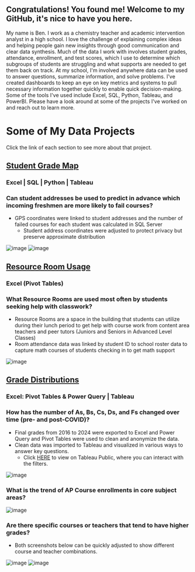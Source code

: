 ## Congratulations! You found me! Welcome to my GitHub, it's nice to have you here.

My name is Ben. I work as a chemistry teacher and academic intervention analyst in a high school. I love the challenge of explaining complex ideas and helping people gain new insights through good communication and clear data synthesis.
Much of the data I work with involves student grades, attendance, enrollment, and test scores, which I use to determine which subgroups of students are struggling and what supports are needed to get them back on track. At my school, 
I'm involved anywhere data can be used to answer questions, summarize information, and solve problems. I've created dashboards to keep an eye 
on key metrics and systems to pull necessary information together quickly to enable quick decision-making. Some of the tools I've used include Excel, SQL, Python, Tableau, and PowerBI. Please have a look around at some of the projects 
I've worked on and reach out to learn more.

# Some of My Data Projects
Click the link of each section to see more about that project.

## [Student Grade Map](https://github.com/byergs/Student-Grade-Map-Project)

### Excel | SQL | Python | Tableau

### Can student addresses be used to predict in advance which incoming freshmen are more likely to fail courses?

 - GPS coordinates were linked to student addresses and the number of failed courses for each student was calculated in SQL Server
     * Student address coordinates were adjusted to protect privacy but preserve approximate distribution

![image](https://github.com/user-attachments/assets/1eade7ec-39f1-4589-bdae-e2a8d703d187) ![image](https://github.com/user-attachments/assets/a149741b-94ef-4f40-ae39-fcb54951a16b)

## [Resource Room Usage](https://github.com/byergs/Resource-Room-Usage.git)

### Excel (Pivot Tables)

### What Resource Rooms are used most often by students seeking help with classwork?

- Resource Rooms are a space in the building that students can utilize during their lunch period to get help with course work from content area teachers and peer tutors (Juniors and Seniors in Advanced Level Classes)
- Room attendance data was linked by student ID to school roster data to capture math courses of students checking in to get math support
  
![image](https://github.com/user-attachments/assets/d20c3240-aa60-44fb-9a9c-7fd9535e566e)	

## [Grade Distributions](https://github.com/byergs/Resource-Room-Usage.git)

### Excel: Pivot Tables & Power Query | Tableau

### How has the number of As, Bs, Cs, Ds, and Fs changed over time (pre- and post-COVID)?

- Final grades from 2016 to 2024 were exported to Excel and Power Query and Pivot Tables were used to clean and anonymize the data.
- Clean data was imported to Tableau and visualized in various ways to answer key questions.
   - Click [HERE](https://public.tableau.com/views/GradeDistributionbyCourse_17247252963980/Dashboard2?:language=en-US&publish=yes&:sid=&:redirect=auth&:display_count=n&:origin=viz_share_link) to view on Tableau Public, where you can interact with the filters.
  
![image](https://github.com/user-attachments/assets/5a456d19-a13e-417a-9135-1b90f5f834bb)

### What is the trend of AP Course enrollments in core subject areas?

![image](https://github.com/user-attachments/assets/6c2d0744-0b58-4883-ba3b-33d8c11af96a)

### Are there specific courses or teachers that tend to have higher grades?

- Both screenshots below can be quickly adjusted to show different course and teacher combinations.

![image](https://github.com/user-attachments/assets/4a404897-e0c7-4916-acb6-f0896b122d00)
![image](https://github.com/user-attachments/assets/072155ec-4b8a-471f-b7ea-46b1904d4ff5)


<!--
**byergs/byergs** is a ✨ _special_ ✨ repository because its `README.md` (this file) appears on your GitHub profile.

Here are some ideas to get you started:

- 🔭 I’m currently working on ...
- 🌱 I’m currently learning ...
- 👯 I’m looking to collaborate on ...
- 🤔 I’m looking for help with ...
- 💬 Ask me about ...
- 📫 How to reach me: ...
- 😄 Pronouns: ...
- ⚡ Fun fact: ...
-->

